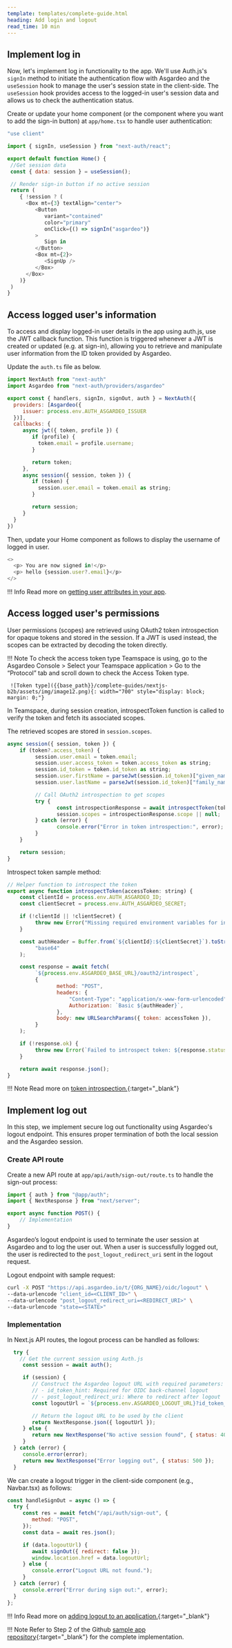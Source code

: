 ```yaml
---
template: templates/complete-guide.html
heading: Add login and logout
read_time: 10 min
---
```


## Implement log in

Now, let's implement log in functionality to the app. We'll use Auth.js's `signIn` method to initiate the authentication flow with Asgardeo and the `useSession` hook to manage the user's session state in the client-side. The `useSession` hook provides access to the logged-in user's session data and allows us to check the authentication status.

Create or update your home component (or the component where you want to add the sign-in button) at `app/home.tsx` to handle user authentication:

```javascript title="components/Home.tsx"
"use client"

import { signIn, useSession } from "next-auth/react";

export default function Home() {
 //Get session data
 const { data: session } = useSession();

 // Render sign-in button if no active session
 return (
    { !session ? (
      <Box mt={3} textAlign="center">
         <Button
            variant="contained"
            color="primary"
            onClick={() => signIn("asgardeo")}
         >
            Sign in
         </Button>
         <Box mt={2}>
            <SignUp />
         </Box>
      </Box>
    )}
 )
}
```

## Access logged user's information

To access and display logged-in user details in the app using auth.js, use the JWT callback function. This function is triggered whenever a JWT is created or updated (e.g. at sign-in), allowing you to retrieve and manipulate user information from the ID token provided by Asgardeo.

Update the `auth.ts` file as below.

```javascript title="auth.ts" hl_lines="8-23"
import NextAuth from "next-auth"
import Asgardeo from "next-auth/providers/asgardeo"

export const { handlers, signIn, signOut, auth } = NextAuth({
  providers: [Asgardeo({
     issuer: process.env.AUTH_ASGARDEO_ISSUER
  })],
  callbacks: {
     async jwt({ token, profile }) {
        if (profile) {
          token.email = profile.username;
        }

        return token;
     },
     async session({ session, token }) {            
        if (token) {
          session.user.email = token.email as string;
        }

        return session;
     }
  }
})
```

Then, update your Home component as follows to display the username of logged in user.

```javascript hl_lines="3" title="components/Home.tsx"
<>
  <p> You are now signed in!</p>
  <p> hello {session.user?.email}</p>
</>
```

!!! Info
     Read more on [getting user attributes in your app]({{base_path}}/authentication/user-attributes/enable-attributes-for-oidc-app/).

## Access logged user's permissions

User permissions (scopes) are retrieved using OAuth2 token introspection for opaque tokens and stored in the session. If a JWT is used instead, the scopes can be extracted by decoding the token directly.

!!! Note
     To check the access token type Teamspace is using, go to the Asgardeo Console > Select your Teamspace application > Go to the “Protocol” tab and scroll down to check the Access Token type.

     ![Token type]({{base_path}}/complete-guides/nextjs-b2b/assets/img/image12.png){: width="700" style="display: block; margin: 0;"}

In Teamspace, during session creation, introspectToken function is called to verify the token and fetch its associated scopes.

The retrieved scopes are stored in `session.scopes`.

```javascript title="auth.ts" hl_lines="9-16"
async session({ session, token }) {
    if (token?.access_token) {
         session.user.email = token.email;
         session.user.access_token = token.access_token as string;
         session.id_token = token.id_token as string;
         session.user.firstName = parseJwt(session.id_token)["given_name"];
         session.user.lastName = parseJwt(session.id_token)["family_name"];

         // Call OAuth2 introspection to get scopes
         try {
                const introspectionResponse = await introspectToken(token?.access_token as string);
                session.scopes = introspectionResponse.scope || null;
         } catch (error) {
                console.error("Error in token introspection:", error);
         }
    }

    return session;
}
```

Introspect token sample method:


```javascript title="app/auth-utils"
// Helper function to introspect the token
export async function introspectToken(accessToken: string) {
    const clientId = process.env.AUTH_ASGARDEO_ID;
    const clientSecret = process.env.AUTH_ASGARDEO_SECRET;

    if (!clientId || !clientSecret) {
         throw new Error("Missing required environment variables for introspection");
    }

    const authHeader = Buffer.from(`${clientId}:${clientSecret}`).toString(
         "base64"
    );

    const response = await fetch(
         `${process.env.ASGARDEO_BASE_URL}/oauth2/introspect`,
         {
                method: "POST",
                headers: {
                    "Content-Type": "application/x-www-form-urlencoded",
                    Authorization: `Basic ${authHeader}`,
                },
                body: new URLSearchParams({ token: accessToken }),
         }
    );

    if (!response.ok) {
         throw new Error(`Failed to introspect token: ${response.statusText}`);
    }

    return await response.json();
}
```

!!! Note
     Read more on [token introspection.]({{base_path}}/guides/authentication/oidc/token-validation-resource-server/#validate-opaque-tokens){:target="\_blank"}

## Implement log out

In this step, we implement secure log out functionality using Asgardeo's logout endpoint. This ensures proper termination of both the local session and the Asgardeo session.

### Create API route

Create a new API route at `app/api/auth/sign-out/route.ts` to handle the sign-out process:

```javascript title="app/api/auth/sign-out/route.ts"
import { auth } from "@app/auth";
import { NextResponse } from "next/server";

export async function POST() {
    // Implementation
}
```

Asgardeo’s logout endpoint is used to terminate the user session at Asgardeo and to log the user out. When a user is successfully logged out, the user is redirected to the `post_logout_redirect_uri` sent in the logout request.

Logout endpoint with sample request:

```bash
curl -X POST "https://api.asgardeo.io/t/{ORG_NAME}/oidc/logout" \
--data-urlencode "client_id=<CLIENT_ID>" \
--data-urlencode "post_logout_redirect_uri=<REDIRECT_URI>" \
--data-urlencode "state=<STATE>"
```

### Implementation

In Next.js API routes, the logout process can be handled as follows:

```javascript title="app/api/auth/sign-out/route.ts"
  try {
    // Get the current session using Auth.js
     const session = await auth();

     if (session) {
        // Construct the Asgardeo logout URL with required parameters:
        // - id_token_hint: Required for OIDC back-channel logout
        // - post_logout_redirect_uri: Where to redirect after logout
        const logoutUrl = `${process.env.ASGARDEO_LOGOUT_URL}?id_token_hint=${session.id_token}&post_logout_redirect_uri=${process.env.HOSTED_URL}`;

        // Return the logout URL to be used by the client
        return NextResponse.json({ logoutUrl });
     } else {
        return new NextResponse("No active session found", { status: 400 });
     }
  } catch (error) {
     console.error(error);
     return new NextResponse("Error logging out", { status: 500 });
  }
```

We can create a logout trigger in the client-side component (e.g., Navbar.tsx) as follows:

```javascript title="components/Navbar.tsx"
const handleSignOut = async () => {
  try {
     const res = await fetch("/api/auth/sign-out", {
        method: "POST",
     });
     const data = await res.json();

     if (data.logoutUrl) {
        await signOut({ redirect: false });
        window.location.href = data.logoutUrl;
     } else {
        console.error("Logout URL not found.");
     }
  } catch (error) {
     console.error("Error during sign out:", error);
  }
};
```

!!! Info
     Read more on [adding logout to an application.]({{base_path}}/guides/authentication/oidc/add-logout/){:target="\_blank"}

!!! Note
     Refer to Step 2 of the Github [sample app repository](https://github.com/savindi7/asgardeo-next-b2b-sample-app){:target="\_blank"} for the complete implementation.
